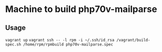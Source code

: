 Machine to build php70v-mailparse
========


Usage
-------
`vagrant up`
`vagrant ssh -- -l rpm -i ~/.ssh/id_rsa /vagrant/build-spec.sh /home/rpm/rpmbuild php70v-mailparse.spec`
